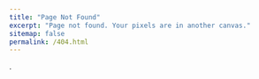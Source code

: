 ```yaml
---
title: "Page Not Found"
excerpt: "Page not found. Your pixels are in another canvas."
sitemap: false
permalink: /404.html
---
```

.

